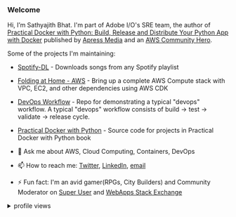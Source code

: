 ### Welcome

Hi, I’m Sathyajith Bhat. I'm part of Adobe I/O's SRE team, the author of [Practical Docker with Python: Build, Release and Distribute Your Python App with Docker](https://u.sbhat.me/practical-docker-book) published by [Apress Media](https://www.apress.com/gp/book/9781484237830) and an [AWS Community Hero](https://aws.amazon.com/developer/community/heroes/sathyajith-bhat/).

Some of the projects I'm maintaining:

- [Spotify-DL](https://github.com/SathyaBhat/spotify-dl) - Downloads songs from any Spotify playlist
- [Folding at Home - AWS](https://github.com/SathyaBhat/folding-aws) - Bring up a complete AWS Compute stack with VPC, EC2, and other dependencies using AWS CDK
- [DevOps Workflow](https://github.com/SathyaBhat/devops-workflow) - Repo for demonstrating a typical "devops" workflow. A typical "devops" workflow consists of build -> test -> validate -> release cycle.
- [Practical Docker with Python](https://github.com/SathyaBhat/practical-docker-with-python) - Source code for projects in Practical Docker with Python book

- 💬 Ask me about AWS, Cloud Computing, Containers, DevOps
- 📫 How to reach me: [Twitter](https://twitter.com/sathyabhat), [LinkedIn](https://linkedin.com/in/sathyabhat), [email](mailto:github@sathyasays.com)
- ⚡ Fun fact: I'm an avid gamer(RPGs, City Builders) and Community Moderator on [Super User](https://superuser.com/users/4377/sathyajith-bhat?tab=profile) and [WebApps Stack Exchange](https://webapps.stackexchange.com/users/310/sathyajith-bhat)

<details>
 <summary>profile views</summary>
 ![stats](https://komarev.com/ghpvc/?username=sathyabhat&color=blue)

</details>

